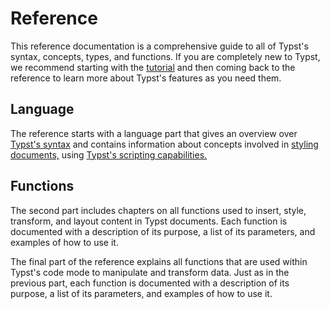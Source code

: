 # Reference

This reference documentation is a comprehensive guide to all of Typst's
syntax, concepts, types, and functions. If you are completely new to
Typst, we recommend starting with the [tutorial](/tutorial/ "tutorial")
and then coming back to the reference to learn more about Typst's
features as you need them.

## Language

The reference starts with a language part that gives an overview over
[Typst's syntax](/reference/syntax/) and contains information about
concepts involved in [styling documents,](/reference/styling/) using
[Typst's scripting capabilities.](/reference/scripting/)

## Functions

The second part includes chapters on all functions used to insert,
style, transform, and layout content in Typst documents. Each function
is documented with a description of its purpose, a list of its
parameters, and examples of how to use it.

The final part of the reference explains all functions that are used
within Typst's code mode to manipulate and transform data. Just as in
the previous part, each function is documented with a description of its
purpose, a list of its parameters, and examples of how to use it.
